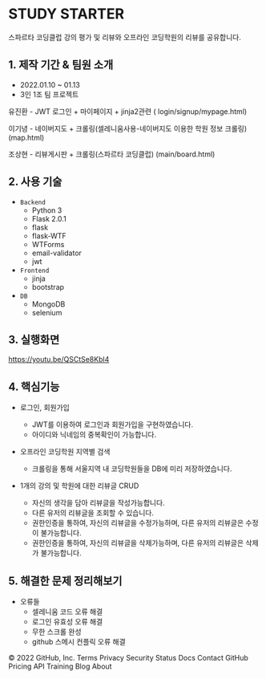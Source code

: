 # STUDY STARTER

스파르타 코딩클럽 강의 평가 및 리뷰와 오프라인 코딩학원의 리뷰를 공유합니다.

## 1. 제작 기간 & 팀원 소개

- 2022.01.10 ~ 01.13
- 3인 1조 팀 프로젝트


유진환 - JWT 로그인 + 마이페이지 + jinja2관련 ( login/signup/mypage.html)

이기녕 - 네이버지도 + 크롤링(셀레니움사용-네이버지도 이용한 학원 정보 크롤링) (map.html)

조상현 - 리뷰게시판 + 크롤링(스파르타 코딩클럽) (main/board.html)


## 2. 사용 기술

- `Backend`
   - Python 3
   - Flask 2.0.1
   - flask
   - flask-WTF
   - WTForms
   - email-validator
   - jwt
- `Frontend`
   - jinja
   - bootstrap
- `DB`
   - MongoDB
   - selenium


## 3. 실행화면

https://youtu.be/QSCtSe8Kbl4

## 4. 핵심기능

- 로그인, 회원가입
   - JWT를 이용하여 로그인과 회원가입을 구현하였습니다.
   - 아이디와 닉네임의 중복확인이 가능합니다.

- 오프라인 코딩학원 지역별 검색
   - 크롤링을 통해 서울지역 내 코딩학원들을 DB에 미리 저장하였습니다.
   
- 1개의 강의 및 학원에 대한 리뷰글 CRUD
   - 자신의 생각을 담아 리뷰글을 작성가능합니다.
   - 다른 유저의 리뷰글을 조회할 수 있습니다.
   - 권한인증을 통하여, 자신의 리뷰글을 수정가능하며, 다른 유저의 리뷰글은 수정이 불가능합니다.
   - 권한인증을 통하여, 자신의 리뷰글을 삭제가능하며, 다른 유저의 리뷰글은 삭제가 불가능합니다.
   
## 5. 해결한 문제 정리해보기

- 오류들
   - 셀레니움 코드 오류 해결
   - 로그인 유효성 오류 해결
   - 무한 스크롤 완성
   - github 스메시 컨플릭 오류 해결
 

© 2022 GitHub, Inc.
Terms
Privacy
Security
Status
Docs
Contact GitHub
Pricing
API
Training
Blog
About
